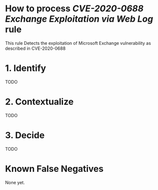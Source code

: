 # How to process *CVE-2020-0688 Exchange Exploitation via Web Log* rule
This rule Detects the exploitation of Microsoft Exchange vulnerability as described in CVE-2020-0688

# 1. Identify
TODO

# 2. Contextualize
TODO

# 3. Decide
TODO

# Known False Negatives
None yet.
